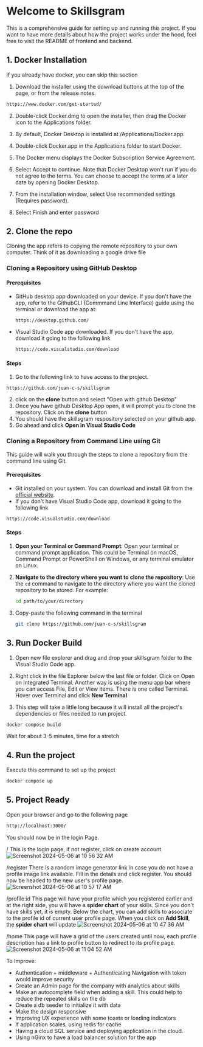 # Welcome to Skillsgram
This is a comprehensive guide for setting up and running this project. If you want to have more details about how the project works under the hood, feel free to visit the README of frontend and backend.

## 1. Docker Installation
If you already have docker, you can skip this section
1. Download the installer using the download buttons at the top of the page, or from the release notes.
```sh
https://www.docker.com/get-started/
```
2. Double-click Docker.dmg to open the installer, then drag the Docker icon to the Applications folder. 
3. By default, Docker Desktop is installed at /Applications/Docker.app.

4. Double-click Docker.app in the Applications folder to start Docker.

5. The Docker menu displays the Docker Subscription Service Agreement.

6. Select Accept to continue. Note that Docker Desktop won't run if you do not agree to the terms. You can choose to accept the terms at a later date by opening Docker Desktop.
7. From the installation window, select Use recommended settings (Requires password).
8. Select Finish and enter password


## 2. Clone the repo

Cloning the app refers to copying the remote repository to your own computer. Think of it as downloading a google drive file

### Cloning a Repository using GitHub Desktop

#### Prerequisites
- GitHub desktop app downloaded on your device. If you don't have the app, refer to the GithubCLI (Commmand Line Interface) guide using the terminal or download the app at:
    ```bash
    https://desktop.github.com/
    ```
- Visual Studio Code app downloaded. If you don't have the app, download it going to the following link
    ```sh
    https://code.visualstudio.com/download
    ```

#### Steps
1. Go to the following link to have access to the project. 
```bash
https://github.com/juan-c-s/skillsgram
```
2. click on the **clone** button and select "Open with github Desktop"
3. Once you have github Desktop App open, it will prompt you to clone the repository. Click on the **clone** button
4. You should have the skillsgram respository selected on your github app.
5. Go ahead and click **Open in Visual Studio Code**


### Cloning a Repository from Command Line using Git
This guide will walk you through the steps to clone a repository from the command line using Git.

#### Prerequisites

- Git installed on your system. You can download and install Git from the [official website](https://git-scm.com/).
- If you don't have Visual Studio Code app, download it going to the following link
```sh
https://code.visualstudio.com/download
```
#### Steps

1. **Open your Terminal or Command Prompt**: Open your terminal or command prompt application. This could be Terminal on macOS, Command Prompt or PowerShell on Windows, or any terminal emulator on Linux.

2. **Navigate to the directory where you want to clone the repository**: Use the `cd` command to navigate to the directory where you want the cloned repository to be stored. For example:
   ```bash
   cd path/to/your/directory
   ```
3. Copy-paste the following command in the terminal
    ```bash
    git clone https://github.com/juan-c-s/skillsgram
    ```

## 3. Run Docker Build
1. Open new file explorer and drag and drop your skillsgram folder to the Visual Studio Code app.
2. Right click in the file Explorer below the last file or folder. Click on Open on Integrated Terminal. Another way is using the menu app bar where you can access File, Edit or View items. There is one called Terminal. Hover over Terminal and click **New Terminal**

3. This step will take a little long because it will install all the project's dependencies or files needed to run project.
```bash
docker compose build
```
Wait for about 3-5 minutes, time for a stretch

## 4. Run the project
Execute this command to set up the project
```bash
docker compose up
```

## 5. Project Ready
Open your browser and go to the following page
```bash
http://localhost:3000/
```
You should now be in the login Page.


/
This is the login page, if not register, click on create account
![Screenshot 2024-05-06 at 10 56 32 AM](https://github.com/juan-c-s/skillsgram/assets/63207344/b179bfc5-af39-4e52-97af-cb4dabad8a66)

/register
There is a random image generator link in case you do not have a profile image link available. Fill in the details and click register. You should now be headed to the new user's profile page.
![Screenshot 2024-05-06 at 10 57 17 AM](https://github.com/juan-c-s/skillsgram/assets/63207344/21c3fff6-0136-4800-b381-6928fcf0a4c2)


/profile:id
This page will have your profile which you registered earlier and at the right side, you will have a **spider chart** of your skills. Since you don't have skills yet, it is empty. Below the chart, you can add skills to associate to the profile id of current user profile page. When you click on **Add Skill**, the **spider chart** will update
![Screenshot 2024-05-06 at 10 47 36 AM](https://github.com/juan-c-s/skillsgram/assets/63207344/b8d69b62-3e8b-4a18-b1b2-399bd8513136)

/home
This page will have a grid of the users created until now, each profile description has a link to profile button to redirect to its profile page. 
![Screenshot 2024-05-06 at 11 04 52 AM](https://github.com/juan-c-s/skillsgram/assets/63207344/94823211-2841-4f2c-88c4-1db2010d6c17)


To Improve:
- Authentication + middleware + Authenticating Navigation with token would improve security
- Create an Admin page for the company with analytics about skills
- Make an autocomplete field when adding a skill. This could help to reduce the repeated skills on the db
- Create a db seeder to initialize it with data
- Make the design responsive
- Improving UX experience with some toasts or loading indicators
- If application scales, using redis for cache
- Having a cloud SQL service and deploying application in the cloud.
- Using nGinx to have a load balancer solution for the app


